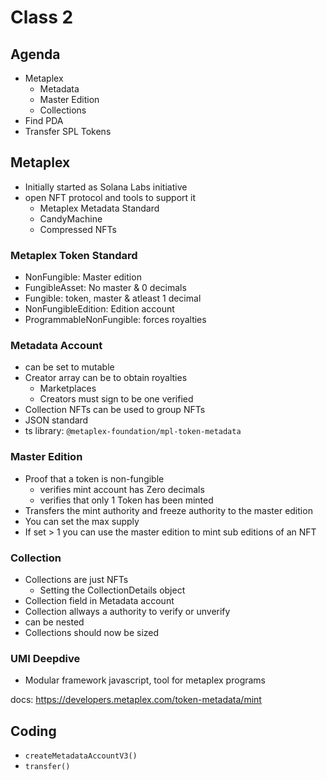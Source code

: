 # Class 2
## Agenda
- Metaplex
  - Metadata
  - Master Edition
  - Collections
- Find PDA
- Transfer SPL Tokens

## Metaplex
- Initially started as Solana Labs initiative
- open NFT protocol and tools to support it
  - Metaplex Metadata Standard
  - CandyMachine
  - Compressed NFTs

### Metaplex Token Standard
- NonFungible: Master edition
- FungibleAsset: No master & 0 decimals
- Fungible: token, master & atleast 1 decimal
- NonFungibleEdition: Edition account
- ProgrammableNonFungible: forces royalties

### Metadata Account
- can be set to mutable
- Creator array can be to obtain royalties
  - Marketplaces
  - Creators must sign to be one verified
- Collection NFTs can be used to group NFTs
- JSON standard
- ts library: `@metaplex-foundation/mpl-token-metadata`

### Master Edition
- Proof that a token is non-fungible
  - verifies mint account has Zero decimals
  - verifies that only 1 Token has been minted
- Transfers the mint authority and freeze authority to the master edition
- You can set the max supply
- If set > 1 you can use the master edition to mint sub editions of an NFT

### Collection
- Collections are just NFTs
  - Setting the CollectionDetails object
- Collection field in Metadata account
- Collection allways a authority to verify or unverify
- can be nested
- Collections should now be sized

### UMI Deepdive
- Modular framework javascript, tool for metaplex programs

docs: https://developers.metaplex.com/token-metadata/mint 

## Coding
- `createMetadataAccountV3()`
- `transfer()`